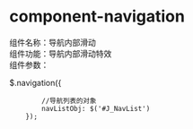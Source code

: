 # component-navigation
组件名称：导航内部滑动<br>
组件功能：导航内部滑动特效<br>
组件参数：

$.navigation({

            //导航列表的对象
            navListObj: $('#J_NavList')
        });
